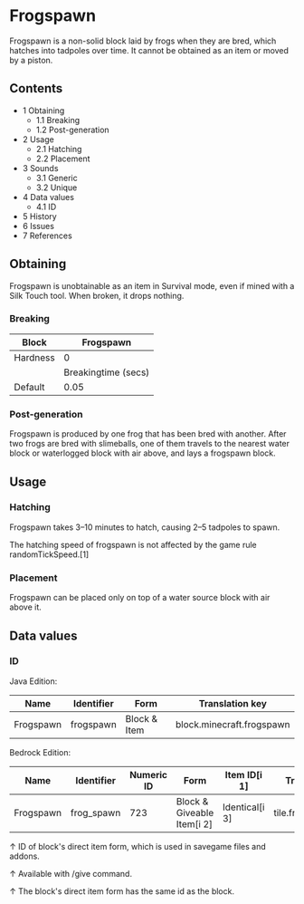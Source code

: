 # Frogspawn
Frogspawn is a non-solid block laid by frogs when they are bred, which hatches into tadpoles over time. It cannot be obtained as an item or moved by a piston.

## Contents
- 1 Obtaining
	- 1.1 Breaking
	- 1.2 Post-generation
- 2 Usage
	- 2.1 Hatching
	- 2.2 Placement
- 3 Sounds
	- 3.1 Generic
	- 3.2 Unique
- 4 Data values
	- 4.1 ID
- 5 History
- 6 Issues
- 7 References

## Obtaining
Frogspawn is unobtainable as an item in Survival mode, even if mined with a Silk Touch tool. When broken, it drops nothing.

### Breaking
| Block    | Frogspawn           |
|----------|---------------------|
| Hardness | 0                   |
|          | Breakingtime (secs) |
| Default  | 0.05                |

### Post-generation
Frogspawn is produced by one frog that has been bred with another. After two frogs are bred with slimeballs, one of them travels to the nearest water block or waterlogged block with air above, and lays a frogspawn block.

## Usage
### Hatching
Frogspawn takes 3–10 minutes to hatch, causing 2–5 tadpoles to spawn.

The hatching speed of frogspawn is not affected by the game rule randomTickSpeed.[1]

### Placement
Frogspawn can be placed only on top of a water source block with air above it.

## Data values
### ID
Java Edition:

| Name      | Identifier | Form         | Translation key           |
|-----------|------------|--------------|---------------------------|
| Frogspawn | frogspawn  | Block & Item | block.minecraft.frogspawn |

Bedrock Edition:

| Name      | Identifier | Numeric ID | Form                       | Item ID[i 1]   | Translation key      |
|-----------|------------|------------|----------------------------|----------------|----------------------|
| Frogspawn | frog_spawn | 723        | Block & Giveable Item[i 2] | Identical[i 3] | tile.frog_spawn.name |


↑ ID of block's direct item form, which is used in savegame files and addons.

↑ Available with /give command.

↑ The block's direct item form has the same id as the block.



